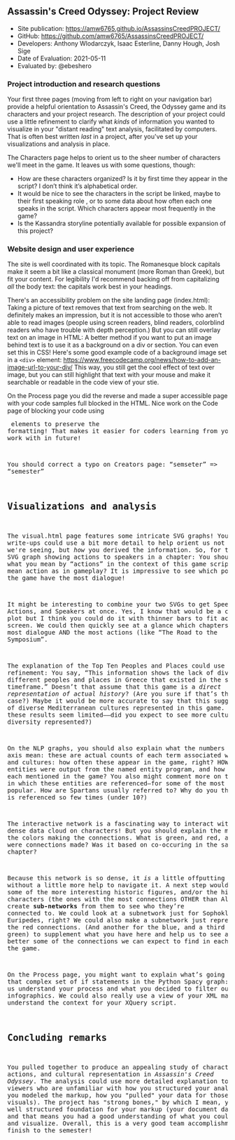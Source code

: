 ## Assassin's Creed Odyssey: Project Review

* Site publication: <https://amw6765.github.io/AssassinsCreedPROJECT/>
* GitHub: <https://github.com/amw6765/AssassinsCreedPROJECT/>
* Developers: Anthony Wlodarczyk, Isaac Esterline, Danny Hough, Josh Sige
* Date of Evaluation: 2021-05-11
* Evaluated by: @ebeshero

### Project introduction and research questions
Your first three pages (moving from left to right on your navigation bar) provide a helpful orientation to Assassin's Creed, the Odyssey game and its characters and your project research. The description of your project could use a little refinement to clarify what *kinds* of information you wanted to visualize in your "distant reading" text analysis, facilitated by computers. That is often best written *last* in a project, after you've set up your visualizations and analysis in place. 

The Characters page helps to orient us to the sheer number of characters we'll meet in the game. It leaves us with some questions, though:
* How are these characters organized? Is it by first time they appear in the script? I don’t think it’s alphabetical order.   
* It would be nice to see the characters in the script be linked, maybe to their first speaking role , or to some data about how often each one speaks in the script. Which characters appear most frequently in the game?
* Is the Kassandra storyline potentially available for possible expansion of this project?


### Website design and user experience
The site is well coordinated with its topic. The Romanesque block capitals make it seem a bit like a classical monument (more Roman than Greek), but fit your content. For legibility I'd recommend backing off from capitalizing *all* the body text: the capitals work best in your headings. 

There's an accessibility problem on the site landing page (index.html): Taking a picture of text removes that text from searching on the web. It definitely makes an impression, but it is not accessible to those who aren’t able to read images (people using screen readers, blind readers, colorblind readers who have trouble with depth perception.) But you can still overlay text on an image in HTML: A better method if you want to put an image behind text is to use it as a background on a div or section. You can even set this in CSS! Here's some good example code of a background image set in a `<div>` element:
<https://www.freecodecamp.org/news/how-to-add-an-image-url-to-your-div/> This way, you still get the cool effect of text over image, but you can still highlight that text with your mouse and make it searchable or readable in the code view of your stie. 

On the Process page you did the reverse and made a super accessible page with your code samples full blocked in the HTML. Nice work on the Code page of blocking your code using <pre> elements to preserve the formatting! That makes it easier for coders learning from your work to work with in future!

You should correct a typo on Creators page: “semseter” => “semester”

## Visualizations and analysis

The visual.html page features some intricate SVG graphs! Your write-ups could use a bit more detail to help orient us not just to what we're seeing, but *how* you derived the information. So, for the SVG graph showing actions to speakers in a chapter: You should define what you mean by “actions” in the context of this game script: do you mean action as in gameplay? It is impressive to see which portions of the game have the most dialogue!

It might be interesting to combine your two SVGs to get Speeches, Actions, and Speakers at once. Yes, I know that would be a challenge to plot but I think you could do it with thinner bars to fit across the screen. We could then quickly see at a glance which chapters have the most dialogue AND the most actions (like “The Road to the Symposium”. 

The explanation of the Top Ten Peoples and Places could use a little refinement: You say, “This information shows the lack of diversity of different peoples and places in Greece that existed in the same timeframe.” Doesn’t that assume that this game is a *direct representation of actual history*? (Are you sure if that’s the case?) Maybe it would be more accurate to say that this suggests a lack of diverse Mediterranean cultures represented in this game. (Why do these results seem limited——did you expect to see more cultural diversity represented?) 

On the NLP graphs, you should also explain what the numbers on the Y axis mean: these are actual counts of each term associated with peoples and cultures: how often these appear in the game, right? HOW MANY entities were output from the named entity program, and how often was each mentioned in the game? You also might comment more on the context in which these entities are referenced—for some of the most and least popular. How are Spartans usually referred to? Why do you think “Greek” is referenced so few times (under 10?)

The interactive network is a fascinating way to interact with that dense data cloud on characters! But you should explain the meaning of the colors making the connections. What is green, and red, and blue? How were connections made? Was it based on co-occuring in the same chapter? 

Because this network is so dense, it *is* a little offputting without a little more help to navigate it. A next step would be to take some of the more interesting historic figures, and/or the highest degree characters (the ones with the most connections OTHER than Alexios) and create **sub-networks** from them to see who they’re connected to. We could look at  a subnetwork just for Sophokles or Euripedes, right? We could also make a subnetwork just representing only the red connections. (And another for the blue, and a third for the green) to supplement what you have here and help us to see a little better some of the connections we can expect to find in each portion of the game.

On the Process page, you might want to explain what’s going on in that complex set of if statements in the Python Spacy graph: this helps us understand your process and what you decided to filter out of your infographics. We could also really use a view of your XML markup to help understand the context for your XQuery script. 

## Concluding remarks
You pulled together to produce an appealing study of characters, game actions, and cultural representation in *Assassin's Creed Odyssey*. The analysis could use more detailed explanation to help viewers who are unfamiliar with how you structured your analysis (how you modeled the markup, how you "pulled" your data for those fascinating visuals). The project has "strong bones," by which I mean, you created a well structured foundation for your markup (your document data model), and that means you had a good understanding of what you could analyze and visualize. Overall, this is a very good team accomplishment and fine finish to the semester! 


